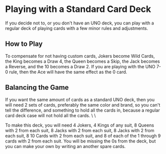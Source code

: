 # Playing with a Standard Card Deck
If you decide not to, or you don't have an UNO deck, you can play with a regular deck of playing 
cards with a few minor rules and adjustments. 

## How to Play
To compensate for not having custom cards, Jokers become Wild Cards, the King becomes a Draw 4, the 
Queen becomes a Skip, the Jack becomes a Reverse, and the 10 becomes a Draw 2. If you are playing 
with the UNO 7-0 rule, then the Ace will have the same effect as the 0 card.

## Balancing the Game
If you want the same amount of cards as a standard UNO deck, then you will need 2 sets of cards, 
preferably the same color and brand, so you can't tell the difference, and something to hold all 
the cards in, because a regular card deck case will not hold all the cards. \\ \\

To make this deck, you will need 4 Jokers, 4 Kings of any suit, 8 Queens with 2 from each suit, 
8 Jacks with 2 from each suit, 8 Jacks with 2 from each suit, 8 10 Cards with 2 from each suit, 
and 8 of each of the 1 through 9 cards with 2 from each suit. You will be missing the 0s from the 
deck, but you can make your own by writing an another spare cards.
